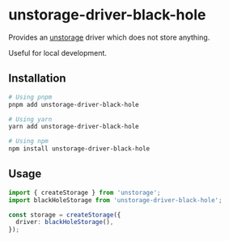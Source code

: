 # unstorage-driver-black-hole

Provides an [unstorage](https://unstorage.unjs.io/) driver which does not store anything.

Useful for local development.

## Installation

```bash
# Using pnpm
pnpm add unstorage-driver-black-hole

# Using yarn
yarn add unstorage-driver-black-hole

# Using npm
npm install unstorage-driver-black-hole
```

## Usage

```ts
import { createStorage } from 'unstorage';
import blackHoleStorage from 'unstorage-driver-black-hole';

const storage = createStorage({
  driver: blackHoleStorage(),
});
```
